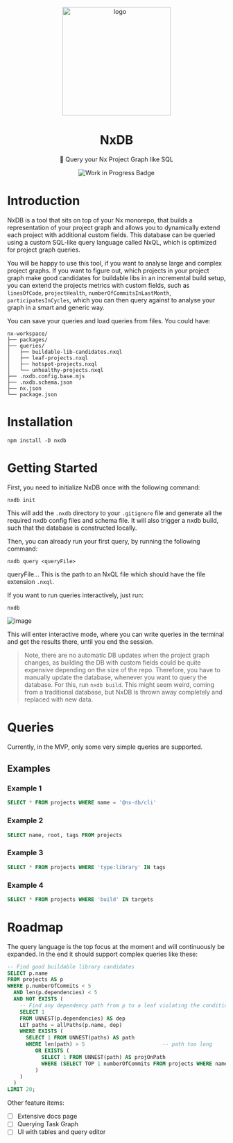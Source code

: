 <p align="center">
  <img src="https://github.com/user-attachments/assets/8decd2f8-4eba-4308-a47f-6cdf91438879" alt="logo" width="250" height="250" />
</p>

<h1 align="center">NxDB</h1>

<p align="center">
  🌊 Query your Nx Project Graph like SQL
</p>

<p align="center">
<img src="https://img.shields.io/badge/status-work%20in%20progress-orange?style=for-the-badge" alt="Work in Progress Badge" />
</p>

# Introduction

NxDB is a tool that sits on top of your Nx monorepo, that builds a representation of your project graph and allows you to dynamically extend each project with additional custom fields. This database can be queried using a custom SQL-like query language called NxQL, which is optimized for project graph queries.

You will be happy to use this tool, if you want to analyse large and complex project graphs. If you want to figure out, which projects in your project graph make good candidates for buildable libs in an incremental build setup, you can extend the projects metrics with custom fields, such as `linesOfCode`, `projectHealth`, `numberOfCommitsInLastMonth`, `participatesInCycles`, which you can then query against to analyse your graph in a smart and generic way.

You can save your queries and load queries from files. You could have:

```plaintext
nx-workspace/
├── packages/
├── queries/
│   ├── buildable-lib-candidates.nxql
│   ├── leaf-projects.nxql
│   ├── hotspot-projects.nxql
│   └── unhealthy-projects.nxql
├── .nxdb.config.base.mjs
├── .nxdb.schema.json
├── nx.json
└── package.json
```

# Installation

```
npm install -D nxdb
```

# Getting Started

First, you need to initialize NxDB once with the following command:

```plaintext
nxdb init
```

This will add the `.nxdb` directory to your `.gitignore` file and generate all the required nxdb config files and schema file. It will also trigger a nxdb build, such that the database is constructed locally.

Then, you can already run your first query, by running the following command:

```plaintext
nxdb query <queryFile>
```

queryFile... This is the path to an NxQL file which should have the file extension `.nxql`.

If you want to run queries interactively, just run:

```plaintext
nxdb
```

![image](https://github.com/user-attachments/assets/74c06996-d23e-4c85-acd0-39ff0a9d14f6)


This will enter interactive mode, where you can write queries in the terminal and get the results there, until you end the session.

> Note, there are no automatic DB updates when the project graph changes, as building the DB with custom fields could be quite expensive depending on the size of the repo. Therefore, you have to manually update the database, whenever you want to query the database. For this, run `nxdb build`. This might seem weird, coming from a traditional database, but NxDB is thrown away completely and replaced with new data.

# Queries

Currently, in the MVP, only some very simple queries are supported. 

## Examples

### Example 1

```sql
SELECT * FROM projects WHERE name = '@nx-db/cli'
```

### Example 2

```sql
SELECT name, root, tags FROM projects
```

### Example 3

```sql
SELECT * FROM projects WHERE 'type:library' IN tags
```

### Example 4

```sql
SELECT * FROM projects WHERE 'build' IN targets
```

# Roadmap

The query language is the top focus at the moment and will continuously be expanded. In the end it should support complex queries like these:

```sql
-- Find good buildable library candidates
SELECT p.name
FROM projects AS p
WHERE p.numberOfCommits < 5
  AND len(p.dependencies) < 5
  AND NOT EXISTS (
    -- Find any dependency path from p to a leaf violating the conditions
    SELECT 1
    FROM UNNEST(p.dependencies) AS dep
    LET paths = allPaths(p.name, dep)
    WHERE EXISTS (
      SELECT 1 FROM UNNEST(paths) AS path
      WHERE len(path) > 5                         -- path too long
         OR EXISTS (
           SELECT 1 FROM UNNEST(path) AS projOnPath
           WHERE (SELECT TOP 1 numberOfCommits FROM projects WHERE name = projOnPath) > p.numberOfCommits
         )
    )
  )
LIMIT 20;
```

Other feature items:
- [ ] Extensive docs page
- [ ] Querying Task Graph
- [ ] UI with tables and query editor
